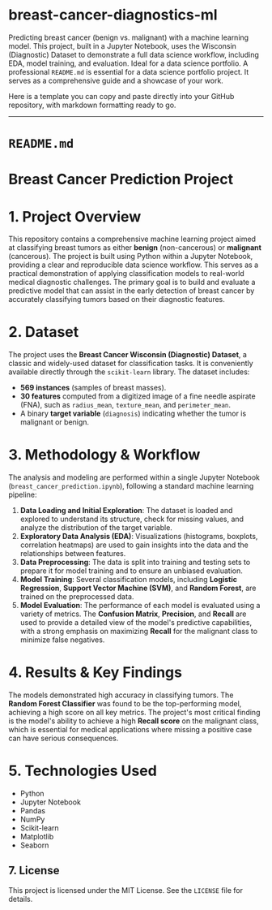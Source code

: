 # breast-cancer-diagnostics-ml
Predicting breast cancer (benign vs. malignant) with a machine learning model. This project, built in a Jupyter Notebook, uses the Wisconsin (Diagnostic) Dataset to demonstrate a full data science workflow, including EDA, model training, and evaluation. Ideal for a data science portfolio.
A professional `README.md` is essential for a data science portfolio project. It serves as a comprehensive guide and a showcase of your work.

Here is a template you can copy and paste directly into your GitHub repository, with markdown formatting ready to go.

-----

# `README.md`

# Breast Cancer Prediction Project

# 1\. Project Overview
This repository contains a comprehensive machine learning project aimed at classifying breast tumors as either **benign** (non-cancerous) or **malignant** (cancerous). The project is built using Python within a Jupyter Notebook, providing a clear and reproducible data science workflow. This serves as a practical demonstration of applying classification models to real-world medical diagnostic challenges.
The primary goal is to build and evaluate a predictive model that can assist in the early detection of breast cancer by accurately classifying tumors based on their diagnostic features.
# 2\. Dataset
The project uses the **Breast Cancer Wisconsin (Diagnostic) Dataset**, a classic and widely-used dataset for classification tasks. It is conveniently available directly through the `scikit-learn` library.
The dataset includes:
  * **569 instances** (samples of breast masses).
  * **30 features** computed from a digitized image of a fine needle aspirate (FNA), such as `radius_mean`, `texture_mean`, and `perimeter_mean`.
  * A binary **target variable** (`diagnosis`) indicating whether the tumor is malignant or benign.
# 3\. Methodology & Workflow
The analysis and modeling are performed within a single Jupyter Notebook (`breast_cancer_prediction.ipynb`), following a standard machine learning pipeline:
1.  **Data Loading and Initial Exploration**: The dataset is loaded and explored to understand its structure, check for missing values, and analyze the distribution of the target variable.
2.  **Exploratory Data Analysis (EDA)**: Visualizations (histograms, boxplots, correlation heatmaps) are used to gain insights into the data and the relationships between features.
3.  **Data Preprocessing**: The data is split into training and testing sets to prepare it for model training and to ensure an unbiased evaluation.
4.  **Model Training**: Several classification models, including **Logistic Regression**, **Support Vector Machine (SVM)**, and **Random Forest**, are trained on the preprocessed data.
5.  **Model Evaluation**: The performance of each model is evaluated using a variety of metrics. The **Confusion Matrix**, **Precision**, and **Recall** are used to provide a detailed view of the model's predictive capabilities, with a strong emphasis on maximizing **Recall** for the malignant class to minimize false negatives.
# 4\. Results & Key Findings
The models demonstrated high accuracy in classifying tumors. The **Random Forest Classifier** was found to be the top-performing model, achieving a high score on all key metrics. The project's most critical finding is the model's ability to achieve a high **Recall score** on the malignant class, which is essential for medical applications where missing a positive case can have serious consequences.
# 5\. Technologies Used
  * Python
  * Jupyter Notebook
  * Pandas
  * NumPy
  * Scikit-learn
  * Matplotlib
  * Seaborn

## 7\. License

This project is licensed under the MIT License. See the `LICENSE` file for details.
